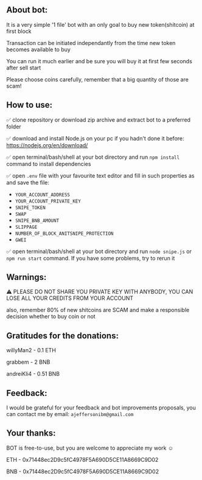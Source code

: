 ## About bot:

It is a very simple '1 file' bot with an only goal to buy new token(shitcoin) at first block

Transaction can be initiated independantly from the time new token becomes available to buy

You can run it much earlier and be sure you will buy it at first few seconds after sell start

Please choose coins carefully, remember that a big quantity of those are scam!



## How to use:

:white_check_mark: clone repository or download zip archive and extract bot to a preferred folder

:white_check_mark: download and install Node.js on your pc if you hadn't done it before: https://nodejs.org/en/download/

:white_check_mark: open terminal/bash/shell at your bot directory and run `npm install` command to install dependencies

:white_check_mark: open `.env` file with your favourite text editor and fill in such properties as and save the file:

* `YOUR_ACCOUNT_ADDRESS`
* `YOUR_ACCOUNT_PRIVATE_KEY`
* `SNIPE_TOKEN`
* `SWAP`
* `SNIPE_BNB_AMOUNT`
* `SLIPPAGE`
* `NUMBER_OF_BLOCK_ANITSNIPE_PROTECTION`
* `GWEI`

:white_check_mark: open terminal/bash/shell at your bot directory and run `node snipe.js` or `npm run start` command.
If you have some problems, try to rerun it


## Warnings:

:warning:
PLEASE DO NOT SHARE YOU PRIVATE KEY WITH ANYBODY, YOU CAN LOSE ALL YOUR CREDITS FROM YOUR ACCOUNT

also, remember 80% of new shitcoins are SCAM and make a responsible decision whether to buy coin or not


## Gratitudes for the donations:
willyMan2 - 0.1 ETH

grabbem - 2 BNB

andreiKli4 - 0.51 BNB

## Feedback:
I would be grateful for your feedback and bot improvements proposals, you can contact me by email:
`ajeffersonibm@gmail.com`

## Your thanks:
BOT is free-to-use, but you are welcome to appreciate my work :relaxed:

ETH - 0x71448ec2D9c5fC4978F5A690D5CE11A8669C9D02

BNB - 0x71448ec2D9c5fC4978F5A690D5CE11A8669C9D02

